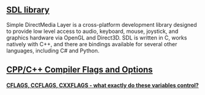 ## [SDL library](https://www.libsdl.org/)

Simple DirectMedia Layer is a cross-platform development library designed to provide low level access to audio, keyboard, mouse, joystick, and graphics hardware via OpenGL and Direct3D. 
SDL is written in C, works natively with C++, and there are bindings available for several other languages, including C# and Python. 

##  [CPP/C++ Compiler Flags and Options](https://caiorss.github.io/C-Cpp-Notes/compiler-flags-options.html)

#### [CFLAGS, CCFLAGS, CXXFLAGS - what exactly do these variables control?](https://newbedev.com/cflags-ccflags-cxxflags-what-exactly-do-these-variables-control)
